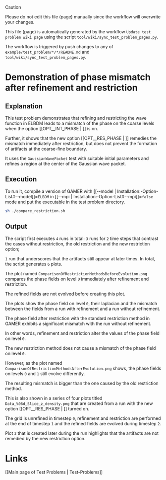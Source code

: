 > [!CAUTION]
> Please do not edit this file (page) manually since the workflow will overwrite your changes.
>
> This file (page) is automatically generated by the workflow `Update test problem wiki page` using the script `tool/wiki/sync_test_problem_pages.py`.
>
> The workflow is triggered by push changes to any of `example/test_problem/*/*/README.md` and `tool/wiki/sync_test_problem_pages.py`.


# Demonstration of phase mismatch after refinement and restriction

## Explanation
This test problem demonstrates that refining and restricting the wave function in ELBDM leads to a mismatch of the phase on the coarse levels when the option [[OPT__INT_PHASE | ]] is on.

Further, it shows that the new option [[OPT__RES_PHASE | ]] remedies the mismatch immediately after restriction, but does not prevent the formation of artifacts at the coarse-fine boundary.

It uses the `GaussianWavePacket` test with suitable initial parameters and refines a region at the center of the Gaussian wave packet.

## Execution
To run it, compile a version of GAMER with [[--model | Installation:-Option-List#--model]]=`ELBDM`
in [[--mpi | Installation:-Option-List#--mpi]]=`false` mode and put the executable in the test problem directory.
```bash
sh ./compare_restriction.sh
```

## Output
The script first executes `4` runs in total: `3` runs for `2` time steps that contrast the cases without restriction, the old restriction and the new restriction option;

`1` run that underscores that the artifacts still appear at later times. In total, the script generates `6` plots.

The plot named `ComparisonOfRestrictionMethodsBeforeEvolution.png` compares the phase fields on level `0` immediately after refinement and restriction.

The refined fields are not evolved before creating this plot.

The plots show the phase field on level `0`, their laplacian and the mismatch between the fields from a run with refinement and a run without refinement.

The phase field after restriction with the standard restriction method in GAMER exhibits a significant mismatch with the run without refinement.

In other words, refinement and restriction alter the values of the phase field on level `0`.

The new restriction method does not cause a mismatch of the phase field on level `0`.

However, as the plot named `ComparisonOfRestrictionMethodsAfterEvolution.png` shows, the phase fields on levels `0` and `1` still evolve differently.

The resulting mismatch is bigger than the one caused by the old restriction method.

This is also shown in a series of four plots titled `Data_%06d_Slice_z_density.png` that are created from a run with the new option [[OPT__RES_PHASE | ]] turned on.

The grid is unrefined in timestep `0`, refinement and restriction are performed at the end of timestep `1` and the refined fields are evolved during timestep `2`.

Plot `3` that is created later during the run highlights that the artifacts are not remedied by the new restriction option.

# Links
[[Main page of Test Problems | Test-Problems]]

